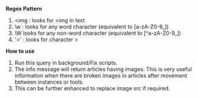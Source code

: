 **Regex Pattern**
1. <img : looks for <img in text 
2. \w : looks for any word character (equivalent to [a-zA-Z0-9_])
3. \W looks for any non-word character (equivalent to [^a-zA-Z0-9_])
4. '>' : looks for character >

**How to use**
1. Run this query in background/Fix scripts.
2. The info message will return articles having images. This is very useful information when there are broken images in articles after movement between instances or tools.
3. This can be further enhanced to replace image src if required.
